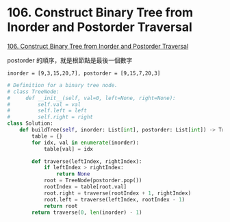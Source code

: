 # 106. Construct Binary Tree from Inorder and Postorder Traversal

[106. Construct Binary Tree from Inorder and Postorder Traversal](https://leetcode.com/problems/construct-binary-tree-from-inorder-and-postorder-traversal/)

postorder 的順序，就是根節點是最後一個數字

```text
inorder = [9,3,15,20,7], postorder = [9,15,7,20,3]
```

```python
# Definition for a binary tree node.
# class TreeNode:
#     def __init__(self, val=0, left=None, right=None):
#         self.val = val
#         self.left = left
#         self.right = right
class Solution:
    def buildTree(self, inorder: List[int], postorder: List[int]) -> TreeNode:
        table = {}
        for idx, val in enumerate(inorder):
            table[val] = idx

        def traverse(leftIndex, rightIndex):
            if leftIndex > rightIndex:
                return None
            root = TreeNode(postorder.pop())
            rootIndex = table[root.val]
            root.right = traverse(rootIndex + 1, rightIndex)
            root.left = traverse(leftIndex, rootIndex - 1)
            return root
        return traverse(0, len(inorder) - 1)
```

